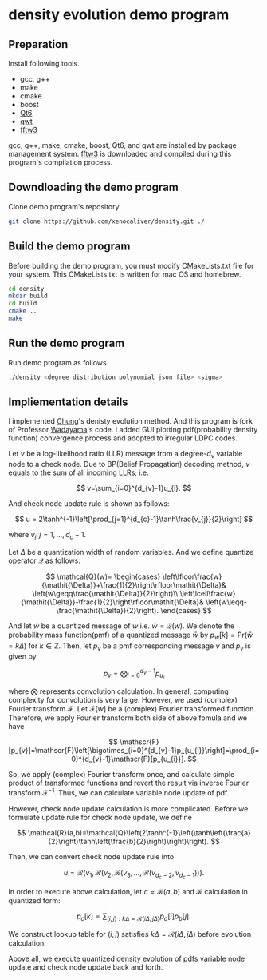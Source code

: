 # density evolution demo program

## Preparation
Install following tools.
- gcc, g++
- make
- cmake
- boost
- [Qt6](https://www.qt.io/product/qt6)
- [qwt](https://qwt.sourceforge.io/index.html)
- [fftw3](http://fftw.org)

gcc, g++, make, cmake, boost, Qt6, and qwt are installed by package management system. [fftw3](http://fftw.org) is downloaded and compiled during this program's compilation process.

## Downdloading the demo program
Clone demo program's repository.

```sh
git clone https://github.com/xenocaliver/density.git ./
```
## Build the demo program
Before building the demo program, you must modify CMakeLists.txt file for your system. This CMakeLists.txt is written for mac OS and homebrew.

```sh
cd density
mkdir build
cd build
cmake ..
make
```

## Run the demo program
Run demo program as follows.

```sh
./density <degree distribution polynomial json file> <sigma>
```

## Impliementation details
I implemented [Chung](https://ieeexplore.ieee.org/document/905935)'s denisty evolution method. And this program is fork of Professor [Wadayama](https://wadayama.github.io)'s code.
I added GUI plotting pdf(probability density function) convergence process and adopted to irregular LDPC codes. 

Let $v$ be a log-likelihood ratio (LLR) message from a degree-$d_{v}$ variable node to a check node. Due to BP(Belief Propagation) decoding method, $v$ equals to the sum of all incoming LLRs; i.e.

$$
v=\sum_{i=0}^{d_{v}-1}u_{i}.
$$

And check node update rule is shown as follows:

$$
u = 2\tanh^{-1}\left[\prod_{j=1}^{d_{c}-1}\tanh\frac{v_{j}}{2}\right]
$$

where $v_{j}, j=1,\ldots,d_{c}-1$.

Let $\mathit{\Delta}$ be a quantization width of random variables. And we define quantize operator $\mathcal{Q}$ as follows:

$$
\mathcal{Q}(w)=
\begin{cases}
\left\lfloor\frac{w}{\mathit{\Delta}}+\frac{1}{2}\right\rfloor\mathit{\Delta}& \left(w\geqq\frac{\mathit{\Delta}}{2}\right)\\
\left\lceil\frac{w}{\mathit{\Delta}}-\frac{1}{2}\right\rfloor\mathit{\Delta}& \left(w\leqq-\frac{\mathit{\Delta}}{2}\right).
\end{cases}
$$

And let $\bar{w}$ be a quantized message of $w$ i.e. $\bar{w}=\mathcal{Q}(w)$. We denote the probability mass function(pmf) of a quantized message $\bar{w}$ by $p_{w}[k]=\mathrm{Pr}(\bar{w}=k\mathit{\Delta})$ for $k\in\mathbb{Z}$. Then, let $p_{v}$ be a pmf corresponding message $v$ and $p_{v}$ is given by

$$
p_{v}=\bigotimes_{i=0}^{d_{v}-1}p_{u_{i}}
$$

where $\bigotimes$ represents convolution calculation. In general, computing complexity for convolution is very large. However, we used (complex) Fourier transform $\mathscr{F}$. Let $\mathscr{F}[w]$ be a (complex) Fourier transformed function. Therefore, we apply Fourier transform both side of above fomula and we have

$$
\mathscr{F}[p_{v}]=\mathscr{F}\left[\bigotimes_{i=0}^{d_{v}-1}p_{u_{i}}\right]=\prod_{i=0}^{d_{v}-1}\mathscr{F}[p_{u_{i}}].
$$

So, we apply (complex) Fourier transform once, and calculate simple product of transformed functions and revert the result via inverse Fourier transform $\mathscr{F}^{-1}$. Thus, we can calculate variable node update of pdf.

However, check node update calculation is more complicated. Before we formulate update rule for check node update, we define

$$
\mathcal{R}(a,b)=\mathcal{Q}\left(2\tanh^{-1}\left(\tanh\left(\frac{a}{2}\right)\tanh\left(\frac{b}{2}\right)\right)\right).
$$

Then, we can convert check node update rule into 

$$
\bar{u}=\mathcal{R}\left(\bar{v}_{1},\mathcal{R}(\bar{v}_{2},\mathcal{R}(\bar{v}_{3},\ldots,\mathcal{R}(\bar{v}_{d_{c}-2},\bar{v}_{d_{c}-1}))\right).
$$

In order to execute above calculation, let $c=\mathcal{R}(a,b)$ and $\mathcal{R}$ calculation in quantized form:

$$
p_{c}[k] = \sum_{(i,j):k\mathit{\Delta}=\mathcal{R}(i\mathit{\Delta},j\mathit{\Delta})}p_{a}[i]p_{b}[j].
$$

We construct lookup table for $(i,j)$ satisfies $k\mathit{\Delta}=\mathcal{R}(i\mathit{\Delta},j\mathit{\Delta})$ before evolution calculation.

Above all, we execute quantized density evolution of pdfs variable node update and check node update back and forth.